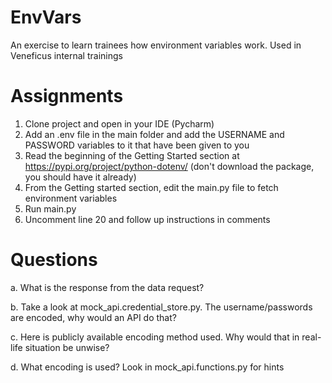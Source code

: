 # EnvVars
An exercise to learn trainees how environment variables work. Used in Veneficus internal trainings

# Assignments
  1. Clone project and open in your IDE (Pycharm)
  2. Add an .env file in the main folder and add the USERNAME and PASSWORD variables to it that have been given to you
  3. Read the beginning of the Getting Started section at https://pypi.org/project/python-dotenv/ (don't download the package, you should have it already)
  4. From the Getting started section, edit the main.py file to fetch environment variables
  5. Run main.py
  6. Uncomment line 20 and follow up instructions in comments

# Questions
  a. What is the response from the data request?
  
  b. Take a look at mock_api.credential_store.py. The username/passwords are encoded, why would an API do that?
  
  c. Here is publicly available encoding method used. Why would that in real-life situation be unwise?
  
  d. What encoding is used? Look in mock_api.functions.py for hints
  
